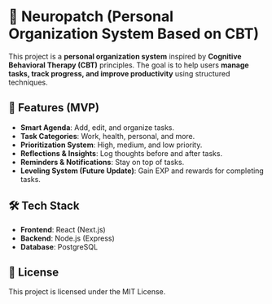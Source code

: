 # 📌 Neuropatch (Personal Organization System Based on CBT)

This project is a **personal organization system** inspired by **Cognitive Behavioral Therapy (CBT)** principles. The goal is to help users **manage tasks, track progress, and improve productivity** using structured techniques.

## 🚀 Features (MVP)
- **Smart Agenda**: Add, edit, and organize tasks.
- **Task Categories**: Work, health, personal, and more.
- **Prioritization System**: High, medium, and low priority.
- **Reflections & Insights**: Log thoughts before and after tasks.
- **Reminders & Notifications**: Stay on top of tasks.
- **Leveling System (Future Update)**: Gain EXP and rewards for completing tasks.

## 🛠️ Tech Stack
- **Frontend**: React (Next.js)
- **Backend**: Node.js (Express) 
- **Database**: PostgreSQL 



## 📜 License
This project is licensed under the MIT License.

